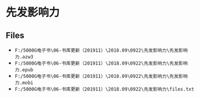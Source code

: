 # 先发影响力

## Files

- `F:/5000G电子书\06-书库更新（201911）\2018.09\0922\先发影响力\先发影响力.azw3`
- `F:/5000G电子书\06-书库更新（201911）\2018.09\0922\先发影响力\先发影响力.epub`
- `F:/5000G电子书\06-书库更新（201911）\2018.09\0922\先发影响力\先发影响力.mobi`
- `F:/5000G电子书\06-书库更新（201911）\2018.09\0922\先发影响力\files.txt`
